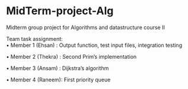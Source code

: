 # MidTerm-project-Alg
Midterm group project for Algorithms and datastructure course II


Team task assignment:  
• Member 1 (Ehsan) : Output function, test input files, integration testing 

• Member 2 (Thekra) : Second Prim’s implementation

• Member 3 (Ansam) : Dijkstra’s algorithm

• Member 4 (Raneem): First priority queue

